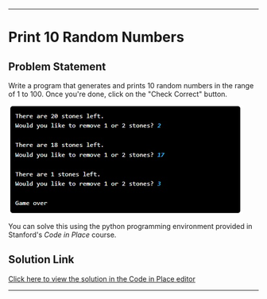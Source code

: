
---

# Print 10 Random Numbers

## Problem Statement

Write a program that generates and prints 10 random numbers in the range of 1 to 100. Once you're done, click on the "Check Correct" button.

![Sample Result](result.jpeg)


You can solve this using the python programming environment provided in Stanford's *Code in Place* course.

## Solution Link

[Click here to view the solution in the Code in Place editor](https://codeinplace.stanford.edu/cip5/share/lEmU0Y0fs6wM50XWncc1)

---
